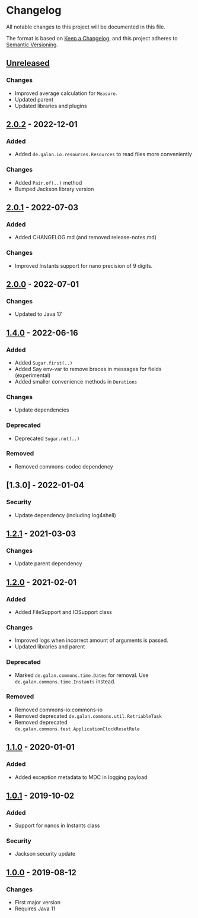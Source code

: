# Changelog

All notable changes to this project will be documented in this file.

The format is based on [Keep a Changelog](https://keepachangelog.com/en/1.0.0/),
and this project adheres to [Semantic Versioning](https://semver.org/spec/v2.0.0.html).


## [Unreleased]

### Changes

* Improved average calculation for `Measure`.
* Updated parent
* Updated libraries and plugins


## [2.0.2] - 2022-12-01

### Added

* Added `de.galan.io.resources.Resources` to read files more conveniently

### Changes

* Added `Pair.of(..)` method
* Bumped Jackson library version


## [2.0.1] - 2022-07-03

### Added

* Added CHANGELOG.md (and removed release-notes.md)

### Changes

* Improved Instants support for nano precision of 9 digits.


## [2.0.0] - 2022-07-01

### Changes

* Updated to Java 17


## [1.4.0] - 2022-06-16

### Added

* Added `Sugar.first(..)`
* Added Say env-var to remove braces in messages for fields (experimental)
* Added smaller convenience methods in `Durations`

### Changes

* Update dependencies

### Deprecated

* Deprecated `Sugar.not(..)`

### Removed

* Removed commons-codec dependency


## [1.3.0] - 2022-01-04

### Security

* Update dependency (including log4shell)


## [1.2.1] - 2021-03-03

### Changes

* Update parent dependency


## [1.2.0] - 2021-02-01

### Added

* Added FileSupport and IOSupport class

### Changes

* Improved logs when incorrect amount of arguments is passed.
* Updated libraries and parent

### Deprecated

* Marked `de.galan.commons.time.Dates` for removal. Use `de.galan.commons.time.Instants` instead.

### Removed

* Removed commons-io:commons-io
* Removed deprecated `de.galan.commons.util.RetriableTask`
* Removed deprecated `de.galan.commons.test.ApplicationClockResetRule`


## [1.1.0] - 2020-01-01

### Added

* Added exception metadata to MDC in logging payload


## [1.0.1] - 2019-10-02

### Added

* Support for nanos in Instants class

### Security

* Jackson security update


## [1.0.0] - 2019-08-12

### Changes

* First major version
* Requires Java 11


[Unreleased]: https://github.com/galan/commons/compare/v2.0.2...HEAD

[2.0.2]: https://github.com/galan/commons/compare/v2.0.1...v2.0.2

[2.0.1]: https://github.com/galan/commons/compare/v2.0.0...v2.0.1

[2.0.0]: https://github.com/galan/commons/compare/v1.4.0...v2.0.0

[1.4.0]: https://github.com/galan/commons/compare/v1.2.1...v1.4.0

[1.2.1]: https://github.com/galan/commons/compare/v1.2.0...v1.2.1

[1.2.0]: https://github.com/galan/commons/compare/v1.1.0...v1.2.0

[1.1.0]: https://github.com/galan/commons/compare/v1.0.1...v1.1.0

[1.0.1]: https://github.com/galan/commons/compare/v1.0.0...v1.0.1

[1.0.0]: https://github.com/galan/commons/releases/tag/v1.0.0

